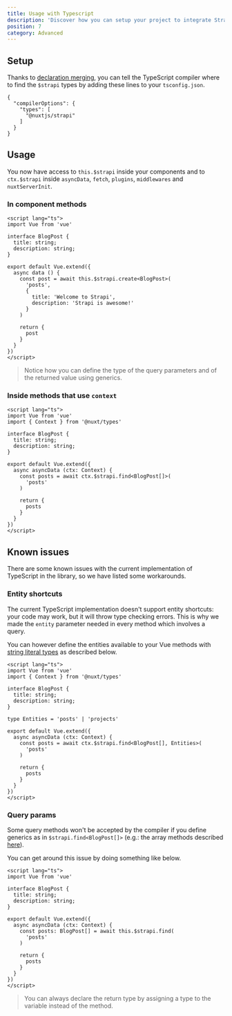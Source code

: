 ```yaml
---
title: Usage with Typescript
description: 'Discover how you can setup your project to integrate Strapi with TypeScript'
position: 7
category: Advanced
---
```


## Setup

Thanks to [declaration merging](https://www.typescriptlang.org/docs/handbook/declaration-merging.html),
you can tell the TypeScript compiler where to find the `$strapi` types by adding these lines to your 
`tsconfig.json`.

```json[tsconfig.json]
{
  "compilerOptions": {
    "types": [
      "@nuxtjs/strapi"
    ]
  }
}
```

## Usage

You now have access to `this.$strapi` inside your components and to `ctx.$strapi` inside 
`asyncData`, `fetch`, `plugins`, `middlewares` and `nuxtServerInit`.

### In component methods
```vue
<script lang="ts">
import Vue from 'vue'

interface BlogPost {
  title: string;
  description: string;
}

export default Vue.extend({
  async data () {
    const post = await this.$strapi.create<BlogPost>(
      'posts',
      {
        title: 'Welcome to Strapi',
        description: 'Strapi is awesome!'
      }
    )

    return {
      post
    }
  }
})
</script>
```

> Notice how you can define the type of the query parameters and of the returned value using generics.

### Inside methods that use `context`
```vue
<script lang="ts">
import Vue from 'vue'
import { Context } from '@nuxt/types'

interface BlogPost {
  title: string;
  description: string;
}

export default Vue.extend({
  async asyncData (ctx: Context) {
    const posts = await ctx.$strapi.find<BlogPost[]>(
      'posts'
    )

    return {
      posts
    }
  }
})
</script>
```

## Known issues

There are some known issues with the current implementation of TypeScript in the library,
so we have listed some workarounds.

### Entity shortcuts

The current TypeScript implementation doesn't support entity shortcuts: your code may work,
but it will throw type checking errors. This is why we made the `entity` parameter needed in
every method which involves a query.

You can however define the entities available to your Vue methods with
[string literal types](https://www.typescriptlang.org/docs/handbook/literal-types.html#string-literal-types)
as described below.

```vue
<script lang="ts">
import Vue from 'vue'
import { Context } from '@nuxt/types'

interface BlogPost {
  title: string;
  description: string;
}

type Entities = 'posts' | 'projects'

export default Vue.extend({
  async asyncData (ctx: Context) {
    const posts = await ctx.$strapi.find<BlogPost[], Entities>(
      'posts'
    )

    return {
      posts
    }
  }
})
</script>
```

### Query params

Some query methods won't be accepted by the compiler if you define generics as in `$strapi.find<BlogPost[]>`
(e.g.: the array methods described [here](/strapi#findentity-params)).

You can get around this issue by doing something like below.

```vue
<script lang="ts">
import Vue from 'vue'

interface BlogPost {
  title: string;
  description: string;
}

export default Vue.extend({
  async asyncData (ctx: Context) {
    const posts: BlogPost[] = await this.$strapi.find(
      'posts'
    )

    return {
      posts
    }
  }
})
</script>
```

> You can always declare the return type by assigning a type to the variable instead of the method.
